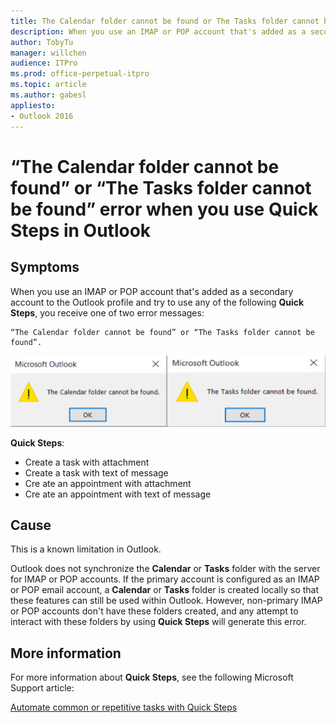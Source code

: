 ```yaml
---
title: The Calendar folder cannot be found or The Tasks folder cannot be found error when you use Quick Steps in Outlook
description: When you use an IMAP or POP account that's added as a secondary account to the Outlook profile and try to use Quick Steps, you would receive error messages.
author: TobyTu
manager: willchen
audience: ITPro
ms.prod: office-perpetual-itpro
ms.topic: article
ms.author: gabesl
appliesto:
- Outlook 2016
---
```


# “The Calendar folder cannot be found” or “The Tasks folder cannot be found” error when you use Quick Steps in Outlook

## Symptoms

When you use an IMAP or POP account that's added as a secondary account to the Outlook profile and try to use any of the following **Quick Steps**, you receive one of two error messages:

```
“The Calendar folder cannot be found” or “The Tasks folder cannot be found”.
```

![quick step error message](media/folder-cannot-be-found.png)

**Quick Steps**:

* Create a task with attachment
* Create a task with text of message
* Cre ate an appointment with attachment
* Cre ate  an appointment with text of message

## Cause

This is a known limitation in Outlook.

Outlook does not synchronize the **Calendar** or **Tasks** folder with the server for IMAP or POP accounts. If the primary account is configured as an IMAP or POP email account, a **Calendar** or **Tasks** folder is created locally so that these features can still be used within Outlook. However, non-primary IMAP or POP accounts don't have these folders created, and any attempt to interact with these folders by using **Quick Steps** will generate this error.

## More information

For more information about **Quick Steps**, see the following Microsoft Support article:

[Automate common or repetitive tasks with Quick Steps](https://support.office.com/article/automate-common-or-repetitive-tasks-with-quick-steps-b184f89f-3738-4562-96de-c0244ea830f2?ui=en-US&rs=en-001&ad=US)
